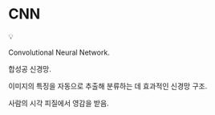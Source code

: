 # CNN

<aside>
💡

Convolutional Neural Network.

합성공 신경망.

이미지의 특징을 자동으로 추출해 분류하는 데 효과적인 신경망 구조.

사람의 시각 피질에서 영감을 받음.

</aside>
